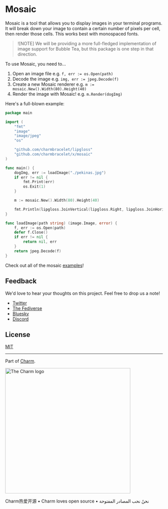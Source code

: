 # Mosaic

Mosaic is a tool that allows you to display images in your terminal programs. It
will break down your image to contain a certain number of pixels per cell, then
render those cells. This works best with monospaced fonts.

> ![NOTE] 
> We will be providing a more full-fledged implementation of image
> support for Bubble Tea, but this package is one step in that direction.

To use Mosaic, you need to...

1. Open an image file e.g. `f, err := os.Open(path)`
2. Decode the image e.g. `img, err := jpeg.Decode(f)`
3. Create a new Mosaic renderer e.g. `m := mosaic.New().Width(80).Height(40)`
4. Render the image with Mosaic! e.g. `m.Render(dogImg)`

Here's a full-blown example:

``` go
package main

import (
	"fmt"
	"image"
	"image/jpeg"
	"os"

	"github.com/charmbracelet/lipgloss"
	"github.com/charmbracelet/x/mosaic"
)

func main() {
	dogImg, err := loadImage("./pekinas.jpg")
	if err != nil {
		fmt.Print(err)
		os.Exit(1)
	}

	m := mosaic.New().Width(80).Height(40)

	fmt.Println(lipgloss.JoinVertical(lipgloss.Right, lipgloss.JoinHorizontal(lipgloss.Center, m.Render(dogImg))))
}

func loadImage(path string) (image.Image, error) {
	f, err := os.Open(path)
	defer f.Close()
	if err != nil {
		return nil, err
	}
	return jpeg.Decode(f)
}
```

Check out all of the mosaic [examples](https://github.com/charmbracelet/x/tree/main/examples/mosaic)!

## Feedback

We'd love to hear your thoughts on this project. Feel free to drop us a note!

- [Twitter](https://twitter.com/charmcli)
- [The Fediverse](https://mastodon.social/@charmcli)
- [Bluesky](https://bsky.app/profile/charm.sh)
- [Discord](https://charm.sh/chat)

## License

[MIT](https://github.com/charmbracelet/x/raw/main/LICENSE)

---

Part of [Charm](https://charm.sh).

<a href="https://charm.sh/"><img alt="The Charm logo" src="https://stuff.charm.sh/charm-badge.jpg" width="400"></a>

Charm热爱开源 • Charm loves open source • نحنُ نحب المصادر المفتوحة
